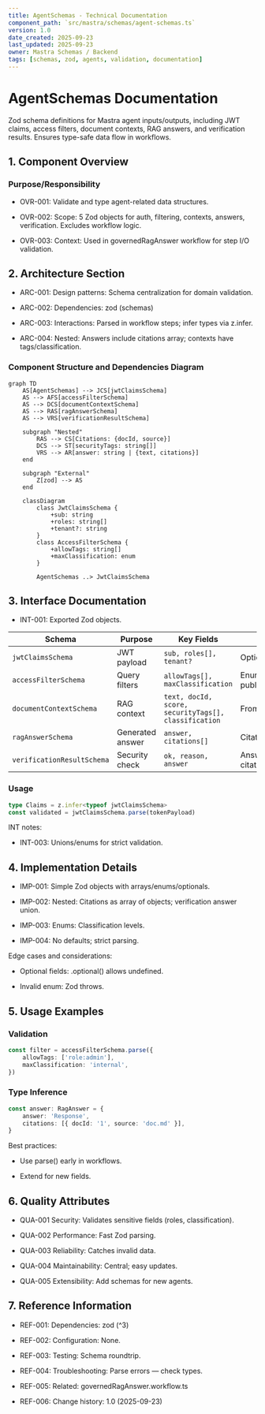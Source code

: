 ```yaml
---
title: AgentSchemas - Technical Documentation
component_path: `src/mastra/schemas/agent-schemas.ts`
version: 1.0
date_created: 2025-09-23
last_updated: 2025-09-23
owner: Mastra Schemas / Backend
tags: [schemas, zod, agents, validation, documentation]
---
```


# AgentSchemas Documentation

Zod schema definitions for Mastra agent inputs/outputs, including JWT claims, access filters, document contexts, RAG answers, and verification results. Ensures type-safe data flow in workflows.

## 1. Component Overview

### Purpose/Responsibility

- OVR-001: Validate and type agent-related data structures.

- OVR-002: Scope: 5 Zod objects for auth, filtering, contexts, answers, verification. Excludes workflow logic.

- OVR-003: Context: Used in governedRagAnswer workflow for step I/O validation.

## 2. Architecture Section

- ARC-001: Design patterns: Schema centralization for domain validation.

- ARC-002: Dependencies: zod (schemas)

- ARC-003: Interactions: Parsed in workflow steps; infer types via z.infer.

- ARC-004: Nested: Answers include citations array; contexts have tags/classification.

### Component Structure and Dependencies Diagram

```mermaid
graph TD
    AS[AgentSchemas] --> JCS[jwtClaimsSchema]
    AS --> AFS[accessFilterSchema]
    AS --> DCS[documentContextSchema]
    AS --> RAS[ragAnswerSchema]
    AS --> VRS[verificationResultSchema]

    subgraph "Nested"
        RAS --> CS[Citations: {docId, source}]
        DCS --> ST[securityTags: string[]]
        VRS --> AR[answer: string | {text, citations}]
    end

    subgraph "External"
        Z[zod] --> AS
    end

    classDiagram
        class JwtClaimsSchema {
            +sub: string
            +roles: string[]
            +tenant?: string
        }
        class AccessFilterSchema {
            +allowTags: string[]
            +maxClassification: enum
        }

        AgentSchemas ..> JwtClaimsSchema
```

## 3. Interface Documentation

- INT-001: Exported Zod objects.

| Schema                     | Purpose          | Key Fields                                           | Notes                               |
| -------------------------- | ---------------- | ---------------------------------------------------- | ----------------------------------- |
| `jwtClaimsSchema`          | JWT payload      | `sub, roles[], tenant?`                              | Optional exp/iat/iss                |
| `accessFilterSchema`       | Query filters    | `allowTags[], maxClassification`                     | Enum: public/internal/confidential  |
| `documentContextSchema`    | RAG context      | `text, docId, score, securityTags[], classification` | From vector query                   |
| `ragAnswerSchema`          | Generated answer | `answer, citations[]`                                | Citations: docId/source             |
| `verificationResultSchema` | Security check   | `ok, reason, answer`                                 | Answer: string or {text, citations} |

### Usage

```ts
type Claims = z.infer<typeof jwtClaimsSchema>
const validated = jwtClaimsSchema.parse(tokenPayload)
```

INT notes:

- INT-003: Unions/enums for strict validation.

## 4. Implementation Details

- IMP-001: Simple Zod objects with arrays/enums/optionals.

- IMP-002: Nested: Citations as array of objects; verification answer union.

- IMP-003: Enums: Classification levels.

- IMP-004: No defaults; strict parsing.

Edge cases and considerations:

- Optional fields: .optional() allows undefined.

- Invalid enum: Zod throws.

## 5. Usage Examples

### Validation

```ts
const filter = accessFilterSchema.parse({
    allowTags: ['role:admin'],
    maxClassification: 'internal',
})
```

### Type Inference

```ts
const answer: RagAnswer = {
    answer: 'Response',
    citations: [{ docId: '1', source: 'doc.md' }],
}
```

Best practices:

- Use parse() early in workflows.

- Extend for new fields.

## 6. Quality Attributes

- QUA-001 Security: Validates sensitive fields (roles, classification).

- QUA-002 Performance: Fast Zod parsing.

- QUA-003 Reliability: Catches invalid data.

- QUA-004 Maintainability: Central; easy updates.

- QUA-005 Extensibility: Add schemas for new agents.

## 7. Reference Information

- REF-001: Dependencies: zod (^3)

- REF-002: Configuration: None.

- REF-003: Testing: Schema roundtrip.

- REF-004: Troubleshooting: Parse errors — check types.

- REF-005: Related: governedRagAnswer.workflow.ts

- REF-006: Change history: 1.0 (2025-09-23)
